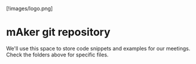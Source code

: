 [!images/logo.png]
# mAker git repository

We'll use this space to store code snippets and examples for our meetings. Check the folders above for specific files.